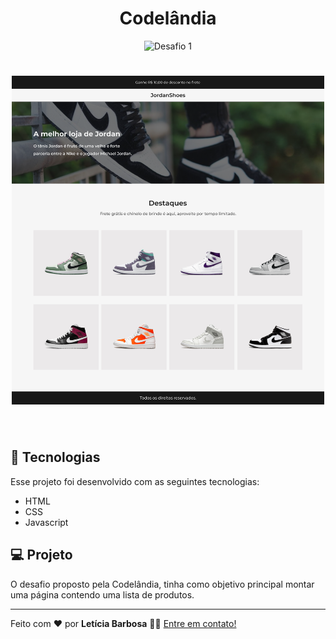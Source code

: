 <h1 align="center">
  Codelândia
</h1>

<p align="center">
  <img src="https://img.shields.io/static/v1?label=Desafio&message=02&color=8257E5&labelColor=000000" alt="Desafio 1" />
</p>

<h1 align="center">
    <img style="width: 500px;" alt="Desafio 2" src="images/JordanShoes.png"/>
</h1>

<br>

## 🧪 Tecnologias

Esse projeto foi desenvolvido com as seguintes tecnologias:

- HTML
- CSS
- Javascript

## 💻 Projeto
O desafio proposto pela Codelândia, tinha como objetivo principal montar uma página contendo uma lista de produtos.

---

Feito com ❤️ por <strong>Letícia Barbosa</strong> 👋🏽 [Entre em contato!](https://www.linkedin.com/in/let%C3%ADcia-barbosa-58a782193/)
